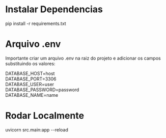 # Instalar Dependencias
pip install -r requirements.txt

# Arquivo .env

Importante criar um arquivo .env na raiz do projeto e adicionar os campos substituindo os valores:

DATABASE_HOST=host  
DATABASE_PORT=3306  
DATABASE_USER=user  
DATABASE_PASSWORD=password  
DATABASE_NAME=name  

# Rodar Localmente
uvicorn src.main:app --reload